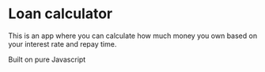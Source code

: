 # Loan calculator

This is an app where you can calculate how much money you own based on your interest rate and repay time.

Built on pure Javascript
